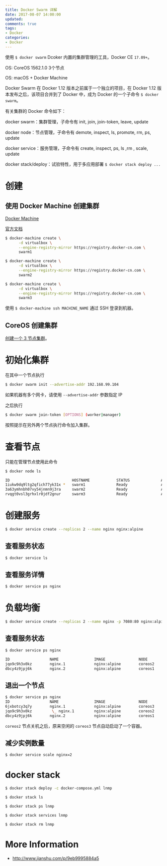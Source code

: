 ```yaml
---
title: Docker Swarm 详解
date: 2017-08-07 14:00:00
updated:
comments: true
tags:
- Docker
categories:
- Docker
---
```


使用 `$ docker swarm` Dcoker 内置的集群管理的工具，Docker CE `17.09+`。

OS: CoreOS 1562.1.0 3个节点

OS: macOS + Docker Machine

<!--more-->

Docker Swarm 在 Docker 1.12 版本之前属于一个独立的项目，在 Docker 1.12 版本发布之后，该项目合并到了 Docker 中，成为 Docker 的一个子命令 `$ docker swarm`。

有关集群的 Docker 命令如下：

docker swarm：集群管理，子命令有 init, join, join-token, leave, update

docker node：节点管理，子命令有 demote, inspect, ls, promote, rm, ps, update

docker service：服务管理，子命令有 create, inspect, ps, ls ,rm , scale, update

docker stack/deploy：试验特性，用于多应用部署 `$ docker stack deploy ...`

# 创建

## 使用 Docker Machine 创建集群

[Docker Machine](https://www.khs1994.com/docker/machine.html)

[官方文档](https://docs.docker.com/machine/reference/create/#specifying-docker-swarm-options-for-the-created-machine)

```bash
$ docker-machine create \
      -d virtualbox \
      --engine-registry-mirror https://registry.docker-cn.com \
      swarm1
```

```bash
$ docker-machine create \
      -d virtualbox \
      --engine-registry-mirror https://registry.docker-cn.com \
      swarm2
```

```bash
$ docker-machine create \
      -d virtualbox \
      --engine-registry-mirror https://registry.docker-cn.com \
      swarm3
```

使用 `$ docker-machine ssh MACHINE_NAME` 通过 SSH 登录到机器。

## CoreOS 创建集群

[创建一个 3 节点集群](https://www.khs1994.com/docker/coreos/install-disk-new.html)。

# 初始化集群

在其中一个节点执行

```bash
$ docker swarm init --advertise-addr 192.168.99.104
```

如果机器有多个网卡，请使用 `--advertise-addr` 参数指定 IP

之后执行

```bash
$ docker swarm join-token [OPTIONS] (worker|manager)
```

按照提示在另外两个节点执行命令加入集群。

# 查看节点

只能在管理节点使用此命令

```bash
$ docker node ls

ID                            HOSTNAME            STATUS              AVAILABILITY        MANAGER STATUS
1iukw9dq9ltg2qfich77yk31x *   swarm1              Ready               Active              Leader
3a63ymhnbh07vy54jnmn9j3ra     swarm2              Ready               Active
rvqgt0vsl3grhxlr0jdf2gnur     swarm3              Ready               Active
```

# 创建服务

```bash
$ docker service create --replicas 2 --name nginx nginx:alpine
```

## 查看服务状态

```bash
$ docker service ls
```

## 查看服务详情

```bash
$ docker service ps nginx
```

# 负载均衡

```bash
$ docker service create --replicas 2 --name nginx -p 7080:80 nginx:alpine
```

## 查看服务状态

```bash
$ docker service ps nginx

ID                  NAME                IMAGE               NODE                DESIRED STATE       CURRENT STATE           ERROR               PORTS
jqo9c9h3x0kz        nginx.1             nginx:alpine        coreos2             Running             Running 8 seconds ago
dbcy4z9jpj6k        nginx.2             nginx:alpine        coreos1             Running             Running 8 seconds ago
```

## 退出一个节点

```bash
$ docker service ps nginx
ID                  NAME                IMAGE               NODE                DESIRED STATE       CURRENT STATE            ERROR               PORTS
6jxbotcy3q7y        nginx.1             nginx:alpine        coreos3             Running             Running 2 seconds ago
jqo9c9h3x0kz         \_ nginx.1         nginx:alpine        coreos2             Shutdown            Complete 3 minutes ago
dbcy4z9jpj6k        nginx.2             nginx:alpine        coreos1             Running             Running 3 minutes ago
```

`coreos2` 节点关机之后，原来空闲的 `coreos3` 节点自动启动了一个容器。

## 减少实例数量

```bash
$ docker service scale nginx=2
```

# docker stack

```bash
$ docker stack deploy -c docker-compose.yml lnmp

$ docker stack ls

$ docker stack ps lnmp

$ docker stack services lnmp

$ docker stack rm lnmp
```

# More Information

* http://www.jianshu.com/p/9eb9995884a5
